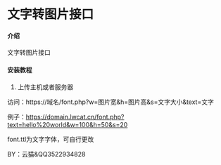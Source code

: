 # 文字转图片接口

#### 介绍
文字转图片接口

#### 安装教程

1.  上传主机或者服务器

访问：https://域名/font.php?w=图片宽&h=图片高&s=文字大小&text=文字

例子：https://domain.lwcat.cn/font.php?text=hello%20world&w=100&h=50&s=20

font.ttl为文字字体，可自行更改

BY：云猫&QQ3522934828
